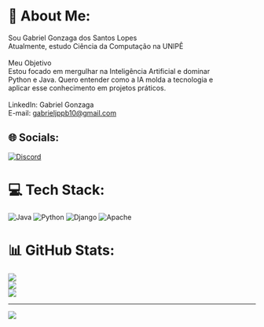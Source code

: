 # 💫 About Me:
Sou Gabriel Gonzaga dos Santos Lopes  <br>Atualmente, estudo Ciência da Computação na UNIPÊ<br><br>Meu Objetivo<br>Estou focado em mergulhar na Inteligência Artificial e dominar <br>Python e Java. Quero entender como a IA molda a tecnologia e <br>aplicar esse conhecimento em projetos práticos.<br><br>LinkedIn: Gabriel Gonzaga<br>E-mail: gabrieljppb10@gmail.com


## 🌐 Socials:
[![Discord](https://img.shields.io/badge/Discord-%237289DA.svg?logo=discord&logoColor=white)](https://discord.gg/haannk) 

# 💻 Tech Stack:
![Java](https://img.shields.io/badge/java-%23ED8B00.svg?style=for-the-badge&logo=openjdk&logoColor=white) ![Python](https://img.shields.io/badge/python-3670A0?style=for-the-badge&logo=python&logoColor=ffdd54) ![Django](https://img.shields.io/badge/django-%23092E20.svg?style=for-the-badge&logo=django&logoColor=white) ![Apache](https://img.shields.io/badge/apache-%23D42029.svg?style=for-the-badge&logo=apache&logoColor=white)
# 📊 GitHub Stats:
![](https://github-readme-stats.vercel.app/api?username=gabrriiell&theme=dark&hide_border=false&include_all_commits=false&count_private=false)<br/>
![](https://github-readme-streak-stats.herokuapp.com/?user=gabrriiell&theme=dark&hide_border=false)<br/>
![](https://github-readme-stats.vercel.app/api/top-langs/?username=gabrriiell&theme=dark&hide_border=false&include_all_commits=false&count_private=false&layout=compact)

---
[![](https://visitcount.itsvg.in/api?id=gabrriiell&icon=0&color=0)](https://visitcount.itsvg.in)

<!-- Proudly created with GPRM ( https://gprm.itsvg.in ) -->
